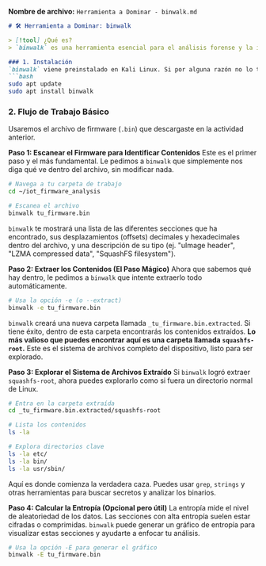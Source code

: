 
**Nombre de archivo:** `Herramienta a Dominar - binwalk.md`

```markdown
# 🛠️ Herramienta a Dominar: binwalk

> [!tool] ¿Qué es?
> `binwalk` es una herramienta esencial para el análisis forense y la ingeniería inversa de firmware. Su propósito principal es escanear un archivo binario en busca de "firmas mágicas" (magic signatures) para identificar y extraer diferentes tipos de archivos y sistemas de archivos que están incrustados unos dentro de otros. Es la navaja suiza para la disección de firmware.

### 1. Instalación
`binwalk` viene preinstalado en Kali Linux. Si por alguna razón no lo tuvieras, se puede instalar fácilmente:
```bash
sudo apt update
sudo apt install binwalk
```

### 2. Flujo de Trabajo Básico

Usaremos el archivo de firmware (`.bin`) que descargaste en la actividad anterior.

**Paso 1: Escanear el Firmware para Identificar Contenidos**
Este es el primer paso y el más fundamental. Le pedimos a `binwalk` que simplemente nos diga qué ve dentro del archivo, sin modificar nada.

```bash
# Navega a tu carpeta de trabajo
cd ~/iot_firmware_analysis

# Escanea el archivo
binwalk tu_firmware.bin
```
`binwalk` te mostrará una lista de las diferentes secciones que ha encontrado, sus desplazamientos (offsets) decimales y hexadecimales dentro del archivo, y una descripción de su tipo (ej. "uImage header", "LZMA compressed data", "SquashFS filesystem").

**Paso 2: Extraer los Contenidos (El Paso Mágico)**
Ahora que sabemos qué hay dentro, le pedimos a `binwalk` que intente extraerlo todo automáticamente.

```bash
# Usa la opción -e (o --extract)
binwalk -e tu_firmware.bin
```
`binwalk` creará una nueva carpeta llamada `_tu_firmware.bin.extracted`. Si tiene éxito, dentro de esta carpeta encontrarás los contenidos extraídos. **Lo más valioso que puedes encontrar aquí es una carpeta llamada `squashfs-root`.** Este es el sistema de archivos completo del dispositivo, listo para ser explorado.

**Paso 3: Explorar el Sistema de Archivos Extraído**
Si `binwalk` logró extraer `squashfs-root`, ahora puedes explorarlo como si fuera un directorio normal de Linux.

```bash
# Entra en la carpeta extraída
cd _tu_firmware.bin.extracted/squashfs-root

# Lista los contenidos
ls -la

# Explora directorios clave
ls -la etc/
ls -la bin/
ls -la usr/sbin/
```
Aquí es donde comienza la verdadera caza. Puedes usar `grep`, `strings` y otras herramientas para buscar secretos y analizar los binarios.

**Paso 4: Calcular la Entropía (Opcional pero útil)**
La entropía mide el nivel de aleatoriedad de los datos. Las secciones con alta entropía suelen estar cifradas o comprimidas. `binwalk` puede generar un gráfico de entropía para visualizar estas secciones y ayudarte a enfocar tu análisis.

```bash
# Usa la opción -E para generar el gráfico
binwalk -E tu_firmware.bin
```
```

